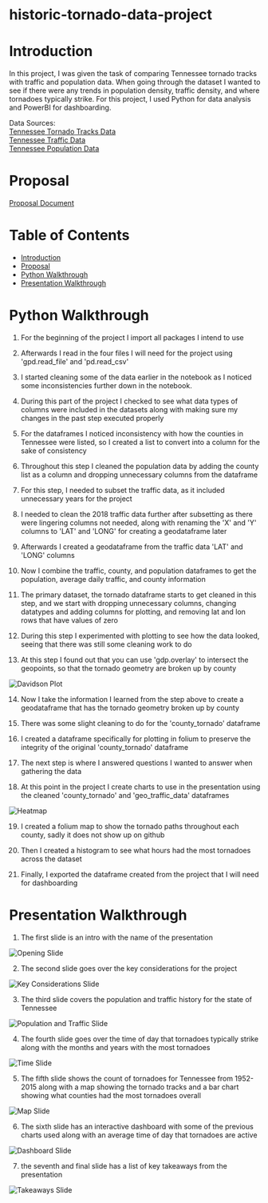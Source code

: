 # historic-tornado-data-project

# Introduction
In this project, I was given the task of comparing Tennessee tornado tracks with traffic and population data. When going through the dataset I wanted to see if there were any trends in population density, traffic density, and where tornadoes typically strike. For this project, I used Python for data analysis and PowerBI for dashboarding.

Data Sources: <br/>[Tennessee Tornado Tracks Data](https://hifld-geoplatform.opendata.arcgis.com/datasets/historical-tornado-tracks?geometry=-89.018%2C35.804%2C-)<br/>
              [Tennessee Traffic Data](https://www.arcgis.com/apps/webappviewer/index.html?id=075987cdae37474b88fa400d65681354)<br/>
              [Tennessee Population Data](https://www.census.gov/data/tables/time-series/demo/popest/2010s-counties-total.html#par_textimage)

# Proposal
[Proposal Document](assets/Brandon_Morgan_Capstone_Proposal.pdf)

# Table of Contents
* [Introduction](#Introduction)
* [Proposal](#Proposal)
* [Python Walkthrough](#Python-Walkthrough)
* [Presentation Walkthrough](#Presentation-Walkthrough)


# Python Walkthrough
1. For the beginning of the project I import all packages I intend to use

2. Afterwards I read in the four files I will need for the project using 'gpd.read_file' and 'pd.read_csv'

3. I started cleaning some of the data earlier in the notebook as I noticed some inconsistencies further down in the notebook.

4. During this part of the project I checked to see what data types of columns were included in the datasets along with making sure my changes in the past step executed properly

5. For the dataframes I noticed inconsistency with how the counties in Tennessee were listed, so I created a list to convert into a column for the sake of consistency

6. Throughout this step I cleaned the population data by adding the county list as a column and dropping unnecessary columns from the dataframe

7. For this step, I needed to subset the traffic data, as it included unnecessary years for the project

8. I needed to clean the 2018 traffic data further after subsetting as there were lingering columns not needed, along with renaming the 'X' and 'Y' columns to 'LAT' and 'LONG' for creating a geodataframe later

9. Afterwards I created a geodataframe from the traffic data 'LAT' and 'LONG' columns

10. Now I combine the traffic, county, and population dataframes to get the population, average daily traffic, and county information

11. The primary dataset, the tornado dataframe starts to get cleaned in this step, and we start with dropping unnecessary columns, changing datatypes and adding columns for plotting, and removing lat and lon rows that have values of zero

12. During this step I experimented with plotting to see how the data looked, seeing that there was still some cleaning work to do

13. At this step I found out that you can use 'gdp.overlay' to intersect the geopoints, so that the tornado geometry are broken up by county

![Davidson Plot](./assets/davidson_plot.jpg)

14. Now I take the information I learned from the step above to create a geodataframe that has the tornado geometry broken up by county

15. There was some slight cleaning to do for the 'county_tornado' dataframe

16. I created a dataframe specifically for plotting in folium to preserve the integrity of the original 'county_tornado' dataframe

17. The next step is where I answered questions I wanted to answer when gathering the data

18. At this point in the project I create charts to use in the presentation using the cleaned 'county_tornado' and 'geo_traffic_data' dataframes

![Heatmap](./assets/tennessee_heatmap.jpg)

19. I created a folium map to show the tornado paths throughout each county, sadly it does not show up on github

20. Then I created a histogram to see what hours had the most tornadoes across the dataset

21. Finally, I exported the dataframe created from the project that I will need for dashboarding
# Presentation Walkthrough
1. The first slide is an intro with the name of the presentation

![Opening Slide](./assets/opening_slide.jpg)

2. The second slide goes over the key considerations for the project

![Key Considerations Slide](./assets/key_considerations_slide.jpg)

3. The third slide covers the population and traffic history for the state of Tennessee

![Population and Traffic Slide](./assets/pop_and_traffic_slide.jpg)

4. The fourth slide goes over the time of day that tornadoes typically strike along with the months and years with the most tornadoes

![Time Slide](./assets/time_slide.jpg)

5. The fifth slide shows the count of tornadoes for Tennessee from 1952-2015 along with a map showing the tornado tracks and a bar chart showing what counties had the most tornadoes overall

![Map Slide](./assets/map_slide.jpg)

6. The sixth slide has an interactive dashboard with some of the previous charts used along with an average time of day that tornadoes are active

![Dashboard Slide](./assets/dashboard_slide.jpg)

7. the seventh and final slide has a list of key takeaways from the presentation

![Takeaways Slide](./assets/takeaway_slide.jpg)